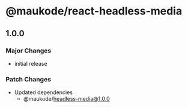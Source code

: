 # @maukode/react-headless-media

## 1.0.0

### Major Changes

- initial release

### Patch Changes

- Updated dependencies
  - @maukode/headless-media@1.0.0
